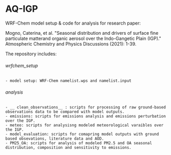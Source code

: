 # AQ-IGP
WRF-Chem model setup & code for analysis for research paper:

 Mogno, Caterina, et al. "Seasonal distribution and drivers of surface fine particulate matterand organic aerosol over the Indo-Gangetic Plain (IGP)." Atmospheric Chemistry and Physics Discussions (2021): 1-39.

The repository includes:
    
###### wrfchem_setup
    - model setup: WRF-Chem namelist.wps and namelist.input
    
###### analysis
    - __ clean_observations__ : scripts for processing of raw ground-based observations data to be compared with model outputs.
    - emissions: scripts for emissions analysis and emissions perturbation over the IGP.
    - meteo: scripts for analysisng modeled meteorological varaibles over the IGP.
    - model_evaluation: scripts for comapring model outputs with ground based obsevations, literature data and AOD.
    - PM25_OA: scripts for analysis of modeled PM2.5 and OA seasonal distribution, composition and sensitivity to emissions.

  
 
